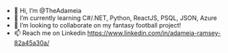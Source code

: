 - 👋 Hi, I’m @TheAdameia
- 🌱 I’m currently learning C#/.NET, Python, ReactJS, PSQL, JSON, Azure
- 💞️ I’m looking to collaborate on my fantasy football project!
- 📫 Reach me on Linkedin https://www.linkedin.com/in/adameia-ramsey-82a45a30a/

<!---
TheAdameia/TheAdameia is a ✨ special ✨ repository because its `README.md` (this file) appears on your GitHub profile.
You can click the Preview link to take a look at your changes.
--->
